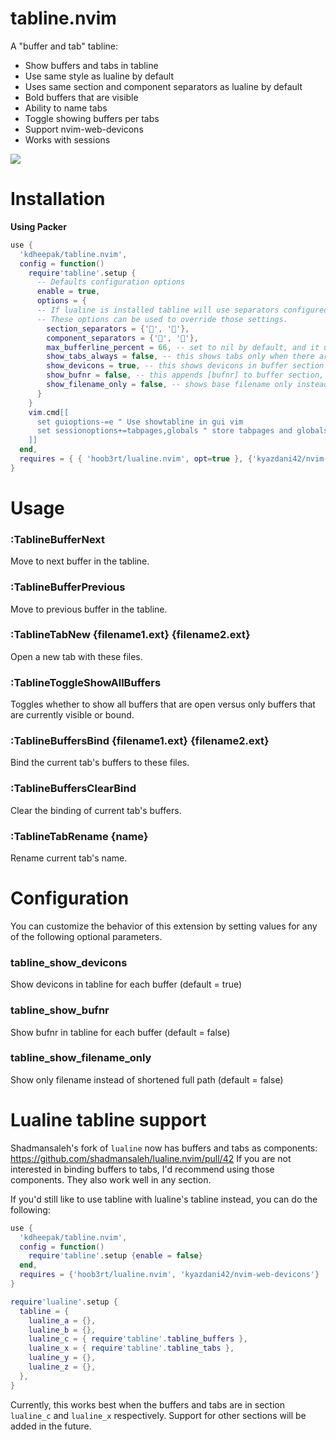 # tabline.nvim

A "buffer and tab" tabline:

- Show buffers and tabs in tabline
- Use same style as lualine by default
- Uses same section and component separators as lualine by default
- Bold buffers that are visible
- Ability to name tabs
- Toggle showing buffers per tabs
- Support nvim-web-devicons
- Works with sessions

![](https://user-images.githubusercontent.com/1813121/128622268-173d2d40-a391-4fc7-b3ad-d10f2be97013.gif)

# Installation

**Using Packer**

```lua
use {
  'kdheepak/tabline.nvim',
  config = function()
    require'tabline'.setup {
      -- Defaults configuration options
      enable = true,
      options = {
      -- If lualine is installed tabline will use separators configured in lualine by default.
      -- These options can be used to override those settings.
        section_separators = {'', ''},
        component_separators = {'', ''},
        max_bufferline_percent = 66, -- set to nil by default, and it uses vim.o.columns * 2/3
        show_tabs_always = false, -- this shows tabs only when there are more than one tab or if the first tab is named
        show_devicons = true, -- this shows devicons in buffer section
        show_bufnr = false, -- this appends [bufnr] to buffer section,
        show_filename_only = false, -- shows base filename only instead of relative path in filename
      }
    }
    vim.cmd[[
      set guioptions-=e " Use showtabline in gui vim
      set sessionoptions+=tabpages,globals " store tabpages and globals in session
    ]]
  end,
  requires = { { 'hoob3rt/lualine.nvim', opt=true }, {'kyazdani42/nvim-web-devicons', opt = true} }
}
```

# Usage

### :TablineBufferNext

Move to next buffer in the tabline.

### :TablineBufferPrevious

Move to previous buffer in the tabline.

### :TablineTabNew {filename1.ext} {filename2.ext}

Open a new tab with these files.

### :TablineToggleShowAllBuffers

Toggles whether to show all buffers that are open versus only buffers that are currently visible or bound.

### :TablineBuffersBind {filename1.ext} {filename2.ext}

Bind the current tab's buffers to these files.

### :TablineBuffersClearBind

Clear the binding of current tab's buffers.

### :TablineTabRename {name}

Rename current tab's name.

# Configuration

You can customize the behavior of this extension by setting values for any of the following optional parameters.

### tabline_show_devicons

Show devicons in tabline for each buffer (default = true)

### tabline_show_bufnr

Show bufnr in tabline for each buffer (default = false)

### tabline_show_filename_only

Show only filename instead of shortened full path (default = false)

# Lualine tabline support

Shadmansaleh's fork of `lualine` now has buffers and tabs as components: <https://github.com/shadmansaleh/lualine.nvim/pull/42>
If you are not interested in binding buffers to tabs, I'd recommend using those components. They also work well in any section. 

If you'd still like to use tabline with lualine's tabline instead, you can do the following:

```lua
use {
  'kdheepak/tabline.nvim',
  config = function()
    require'tabline'.setup {enable = false}
  end,
  requires = {'hoob3rt/lualine.nvim', 'kyazdani42/nvim-web-devicons'}
}

require'lualine'.setup {
  tabline = {
    lualine_a = {},
    lualine_b = {},
    lualine_c = { require'tabline'.tabline_buffers },
    lualine_x = { require'tabline'.tabline_tabs },
    lualine_y = {},
    lualine_z = {},
  },
}
```

Currently, this works best when the buffers and tabs are in section `lualine_c` and `lualine_x` respectively.
Support for other sections will be added in the future.
